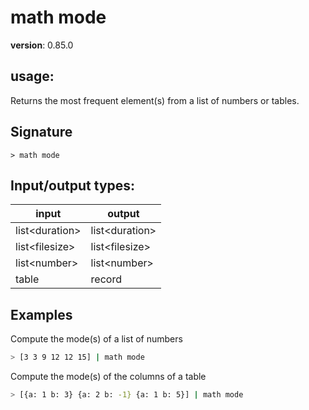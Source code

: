 # math mode

**version**: 0.85.0

## **usage**:

Returns the most frequent element(s) from a list of numbers or tables.

## Signature

`> math mode `

## Input/output types:

| input            | output           |
| ---------------- | ---------------- |
| list\<duration\> | list\<duration\> |
| list\<filesize\> | list\<filesize\> |
| list\<number\>   | list\<number\>   |
| table            | record           |

## Examples

Compute the mode(s) of a list of numbers

```bash
> [3 3 9 12 12 15] | math mode
```

Compute the mode(s) of the columns of a table

```bash
> [{a: 1 b: 3} {a: 2 b: -1} {a: 1 b: 5}] | math mode
```

